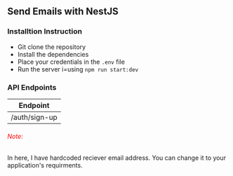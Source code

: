 ## Send Emails with NestJS 

### Installtion Instruction

* Git clone the repository
* Install the dependencies
* Place your credentials in the `.env` file
* Run the server i=using `npm run start:dev`

### API Endpoints

| Endpoint         
| -----------------|
| /auth/sign-up   |

<h6 style="color:red">Note:</h6>
<p>
In here, I have hardcoded reciever email address. You can change it to your application's requirments.
</p>


